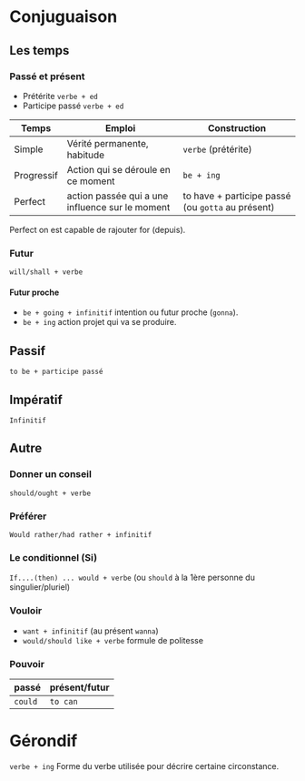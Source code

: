 # Conjuguaison

## Les temps

### Passé et présent

* Prétérite `verbe + ed`
* Participe passé `verbe + ed`

| Temps | Emploi | Construction |
|---|---|---|
| Simple | Vérité permanente, habitude | `verbe` (prétérite) |
| Progressif | Action qui se déroule en ce moment | `be + ing` |
| Perfect | action passée qui a une influence sur le moment | to have + participe passé (ou `gotta` au présent) |

Perfect on est capable de rajouter for (depuis).

### Futur

`will/shall + verbe`

#### Futur proche 

* `be + going + infinitif` intention ou futur proche (`gonna`).
* `be + ing` action projet qui va se produire.

## Passif

`to be + participe passé`

## Impératif 

`Infinitif`

## Autre

### Donner un conseil

`should/ought + verbe` 

### Préférer 

`Would rather/had rather + infinitif`

### Le conditionnel (Si)

`If....(then) ... would + verbe`  (ou `should` à la 1ère personne du singulier/pluriel)

### Vouloir

* `want + infinitif` (au présent `wanna`)
* `would/should like + verbe` formule de politesse

### Pouvoir

| passé | présent/futur |
|---|---|
| `could` | `to can` |

# Gérondif

`verbe + ing` Forme du verbe utilisée pour  décrire certaine circonstance.
